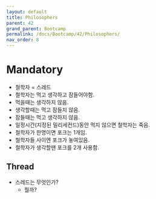 ```yaml
---
layout: default
title: Philosophers
parent: 42
grand_parent: Bootcamp
permalink: /docs/Bootcamp/42/Philosophers/
nav_order: 8
---
```



# Mandatory
* 철학자 = 스레드
* 철학자는 먹고 생각하고 잠들어야함.
* 먹을때는 생각하지 않음.
* 생각할때는 먹고 잠들지 않음.
* 잠들때는 먹고 생각하지 않음.
* 일정시간(지정된 밀리세컨드)동안 먹지 않으면 철학자는 죽음.
* 철학자가 한명이면 포크는 1개임.
* 철학자들 사이엔 포크가 놓여있음.
* 철학자가 생각할땐 포크를 2개 사용함.

## Thread
* 스레드는 무엇인가?
	- 뭘까?